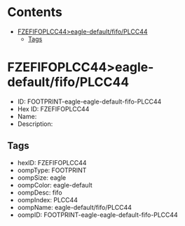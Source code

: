 



Contents
========

* [FZEFIFOPLCC44>eagle-default/fifo/PLCC44](#fzefifoplcc44eagle-defaultfifoplcc44)
	* [Tags](#tags)

# FZEFIFOPLCC44>eagle-default/fifo/PLCC44

- ID: FOOTPRINT-eagle-eagle-default-fifo-PLCC44
- Hex ID: FZEFIFOPLCC44
- Name: 
- Description: 

## Tags

- hexID: FZEFIFOPLCC44
- oompType: FOOTPRINT
- oompSize: eagle
- oompColor: eagle-default
- oompDesc: fifo
- oompIndex: PLCC44
- oompName: eagle-default/fifo/PLCC44
- oompID: FOOTPRINT-eagle-eagle-default-fifo-PLCC44
